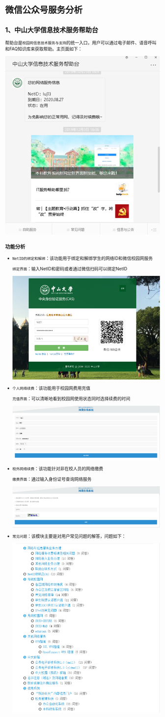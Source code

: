 # 微信公众号服务分析

## 1、中山大学信息技术服务帮助台  

帮助台是`校园网信息技术服务与支持`的统一入口，用户可以通过电子邮件、语音呼叫和FAQ知识库来获取帮助。主页面如下：

![](images/0.png)  



### 功能分析
- `NetID的绑定和解绑`：该功能用于绑定和解绑学生的网络ID和微信校园网服务  

  `绑定界面`：输入NetID和密码或者通过微信扫码可以绑定NetID  

  ![](images/1.png)  


- `个人网络续费`：该功能用于校园网费用充值

  `充值界面`：可以清晰地看到校园网使用状态同时选择续费的时间

  ![](images/3.png)  

- `校外网络续费`：该功能针对非在校人员的网络缴费

  `缴费界面`：通过输入身份证号查询网络服务  

  ![](images/2.png)  

- `常见问题`：该模块主要是对用户常见问题的解答，问题如下：

  ![](images/4.png)  

